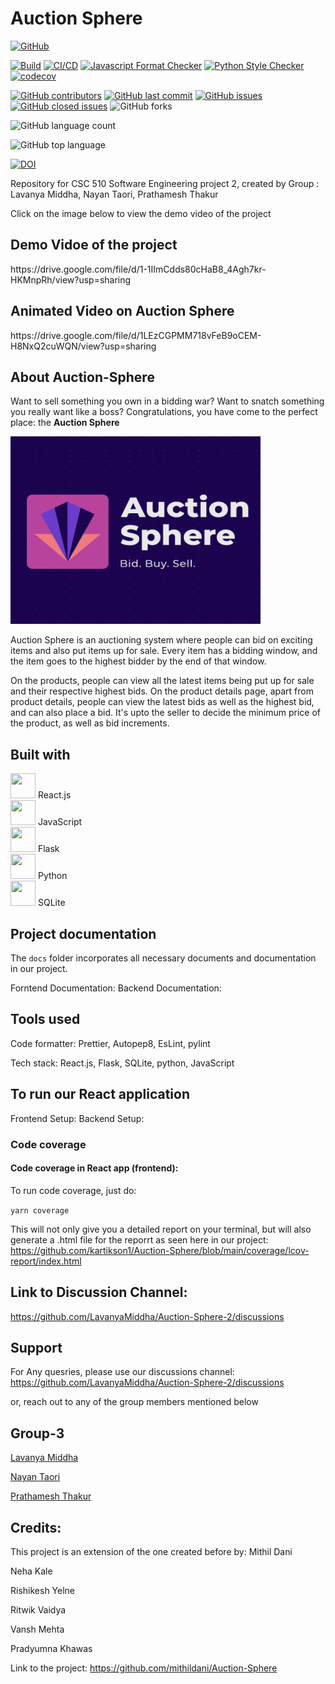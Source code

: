 <h1>Auction Sphere </h1>

[![GitHub](https://img.shields.io/github/license/LavanyaMiddha/Auction-Sphere-2)](https://github.com/kartikson1/Auction-Sphere/blob/main/LICENSE)

[![Build](https://github.com/LavanyaMiddha/Auction-Sphere-2/actions/workflows/code_cov.yml/badge.svg)](https://github.com/LavanyaMiddha/Auction-Sphere-2/actions/workflows/code_cov.yml) [![CI/CD](https://github.com/LavanyaMiddha/Auction-Sphere-2/actions/workflows/react_workflow.yml/badge.svg)](https://github.com/LavanyaMiddha/Auction-Sphere-2/actions/workflows/react_workflow.yml) [![Javascript Format Checker](https://github.com/LavanyaMiddha/Auction-Sphere-2/actions/workflows/code_formatter.yml/badge.svg)](https://github.com/LavanyaMiddha/Auction-Sphere-2/actions/workflows/code_formatter.yml) [![Python Style Checker](https://github.com/LavanyaMiddha/Auction-Sphere-2/actions/workflows/style_checker.yml/badge.svg)](https://github.com/LavanyaMiddha/Auction-Sphere-2/actions/workflows/style_checker.yml) [![codecov](https://codecov.io/gh/LavanyaMiddha/Auction-Sphere-2/graph/badge.svg?token=YFOKHL5ZKX)](https://codecov.io/gh/LavanyaMiddha/Auction-Sphere-2)

[![GitHub contributors](https://img.shields.io/github/contributors/LavanyaMiddha/Auction-Sphere-2)](https://github.com/LavanyaMiddha/Auction-Sphere-2/graphs/contributors) [![GitHub last commit](https://img.shields.io/github/last-commit/LavanyaMiddha/Auction-Sphere-2)](https://github.com/LavanyaMiddha/Auction-Sphere-2/commits/main) [![GitHub issues](https://img.shields.io/github/issues/LavanyaMiddha/Auction-Sphere-2)](https://github.com/LavanyaMiddha/Auction-Sphere-2/issues) [![GitHub closed issues](https://img.shields.io/github/issues-closed-raw/LavanyaMiddha/Auction-Sphere-2)](https://github.com/LavanyaMiddha/Auction-Sphere-2/issues?q=is%3Aissue+is%3Aclosed) ![GitHub forks](https://img.shields.io/github/forks/LavanyaMiddha/Auction-Sphere-2?style=social)

![GitHub language count](https://img.shields.io/github/languages/count/LavanyaMiddha/Auction-Sphere-2)

![GitHub top language](https://img.shields.io/github/languages/top/LavanyaMiddha/Auction-Sphere-2)

[![DOI](https://zenodo.org/badge/545100230.svg)](https://zenodo.org/badge/latestdoi/545100230)

Repository for CSC 510 Software Engineering project 2, created by Group : Lavanya Middha, Nayan Taori, Prathamesh Thakur

Click on the image below to view the demo video of the project

<h2>Demo Vidoe of the project</h2>
https://drive.google.com/file/d/1-1IImCdds80cHaB8_4Agh7kr-HKMnpRh/view?usp=sharing

<h2> Animated Video on Auction Sphere </h2>
https://drive.google.com/file/d/1LEzCGPMM718vFeB9oCEM-H8NxQ2cuWQN/view?usp=sharing

## About Auction-Sphere

Want to sell something you own in a bidding war? Want to snatch something you really want like a boss?
Congratulations, you have come to the perfect place: the **Auction Sphere**

<img src="./src/assets/Logo.png" width="400" height="300">

Auction Sphere is an auctioning system where people can bid on exciting items and also put items up for sale. Every item has a bidding window, and the item goes to the highest bidder by the end of that window.

On the products, people can view all the latest items being put up for sale and their respective highest bids. On the product details page, apart from product details, people can view the latest bids as well as the highest bid, and can also place a bid. It's upto the seller to decide the minimum price of the product, as well as bid increments.

## Built with

<img src="https://upload.wikimedia.org/wikipedia/commons/a/a7/React-icon.svg" width="40" height="40"/> React.js
<br/>
<img src="https://upload.wikimedia.org/wikipedia/commons/6/6a/JavaScript-logo.png" width="40" height="40"/> JavaScript
<br/>
<img src = "https://cdn.jsdelivr.net/gh/devicons/devicon/icons/flask/flask-original.svg" width="40" height="40"/> Flask
<br/>
<img src="https://cdn.jsdelivr.net/gh/devicons/devicon/icons/python/python-original.svg" width="40" height="40" /> Python
<br/>
<img src="https://upload.wikimedia.org/wikipedia/commons/3/38/SQLite370.svg" width="40" height="40" /> SQLite

## Project documentation

The `docs` folder incorporates all necessary documents and documentation in our project.

Forntend Documentation:
Backend Documentation:

## Tools used

Code formatter: Prettier, Autopep8, EsLint, pylint

Tech stack: React.js, Flask, SQLite, python, JavaScript

## To run our React application

Frontend Setup:
Backend Setup:

### Code coverage

#### Code coverage in React app (frontend):

To run code coverage, just do:

`yarn coverage`

This will not only give you a detailed report on your terminal, but will also generate a .html file for the reporrt as seen here in our project:
https://github.com/kartikson1/Auction-Sphere/blob/main/coverage/lcov-report/index.html

## Link to Discussion Channel:

https://github.com/LavanyaMiddha/Auction-Sphere-2/discussions

## Support

For Any quesries, please use our discussions channel:
https://github.com/LavanyaMiddha/Auction-Sphere-2/discussions

or, reach out to any of the group members mentioned below

## Group-3

[Lavanya Middha](https://github.com/LavanyaMiddha)

[Nayan Taori](https://github.com/NDT2000)

[Prathamesh Thakur](https://github.com/Prathamesh-Thakur)

## Credits:

This project is an extension of the one created before by:
Mithil Dani

Neha Kale

Rishikesh Yelne

Ritwik Vaidya

Vansh Mehta

Pradyumna Khawas

Link to the project: https://github.com/mithildani/Auction-Sphere
